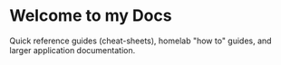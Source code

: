 # Welcome to my Docs

Quick reference guides (cheat-sheets), homelab "how to" guides, and larger application documentation.
